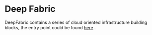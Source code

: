 # Deep Fabric
DeepFabric contains a series of cloud oriented infrastructure building blocks, the entry point could be found [here](https://github.com/deepfabric) .

